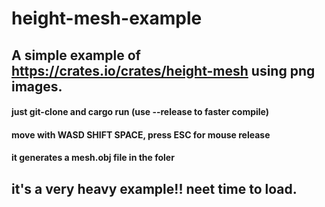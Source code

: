 # height-mesh-example

## A simple example of https://crates.io/crates/height-mesh using png images.
#### just git-clone and cargo run (use --release to faster compile)
#### move with WASD SHIFT SPACE, press ESC for mouse release
#### it generates a mesh.obj file in the foler

## it's a very heavy example!! neet time to load.